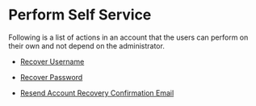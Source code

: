 # Perform Self Service 

Following is a list of actions in an account that the users can perform on their own and not depend on the administrator. 

- [Recover Username](../../user-mgt/recover-username) 

- [Recover Password](../../user-mgt/recover-password) 

- [Resend Account Recovery Confirmation Email](../../user-mgt/recovery-confirmation)